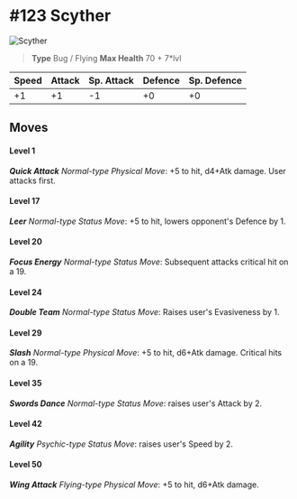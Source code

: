 # #123 Scyther


![Scyther](https://img.pokemondb.net/sprites/home/normal/1x/scyther.png)

> **Type** Bug / Flying
> **Max Health** 70 + 7\*lvl

| Speed | Attack | Sp. Attack | Defence | Sp. Defence |
| ----- | ------ | ---------- | ------- | ----------- |
| +1 | +1 | -1 | +0 | +0 |

## Moves
#### Level 1

***Quick Attack** Normal-type Physical Move*: +5 to hit, d4+Atk damage. User attacks first.
#### Level 17

***Leer** Normal-type Status Move*: +5 to hit, lowers opponent's Defence by 1.
#### Level 20

***Focus Energy** Normal-type Status Move*: Subsequent attacks critical hit on a 19.
#### Level 24

***Double Team** Normal-type Status Move*: Raises user's Evasiveness by 1.
#### Level 29

***Slash** Normal-type Physical Move*: +5 to hit, d6+Atk damage. Critical hits on a 19.
#### Level 35

***Swords Dance** Normal-type Status Move*: raises user's Attack by 2.
#### Level 42

***Agility** Psychic-type Status Move*: raises user's Speed by 2.
#### Level 50

***Wing Attack** Flying-type Physical Move*: +5 to hit, d6+Atk damage. 

